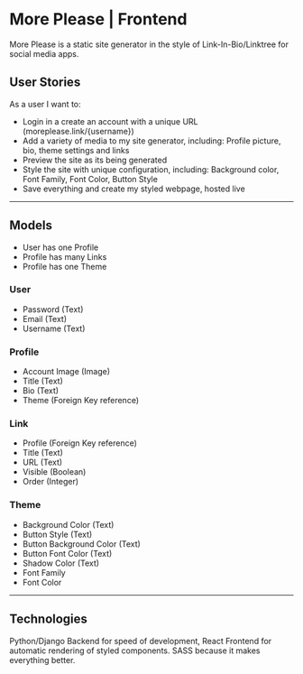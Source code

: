 # More Please | Frontend

More Please is a static site generator in the style of Link-In-Bio/Linktree for social media apps.


## User Stories
As a user I want to: 
- Login in a create an account with a unique URL (moreplease.link/{username})
- Add a variety of media to my site generator, including: 
    Profile picture, bio, theme settings and links 
- Preview the site as its being generated
- Style the site with unique configuration, including: Background color, Font Family, Font Color, Button Style
- Save everything and create my styled webpage, hosted live

---
## Models

- User has one Profile
- Profile has many Links
- Profile has one Theme

### User
* Password (Text)
* Email (Text)
* Username (Text)

### Profile
* Account Image (Image)
* Title (Text)
* Bio (Text)
* Theme (Foreign Key reference)

### Link
* Profile (Foreign Key reference)
* Title (Text)
* URL (Text)
* Visible (Boolean)
* Order (Integer)

### Theme
* Background Color (Text)
* Button Style (Text)
* Button Background Color (Text)
* Button Font Color (Text)
* Shadow Color (Text)
* Font Family
* Font Color

---

## Technologies
Python/Django Backend for speed of development, React Frontend for automatic rendering of styled components. SASS because it makes everything better.